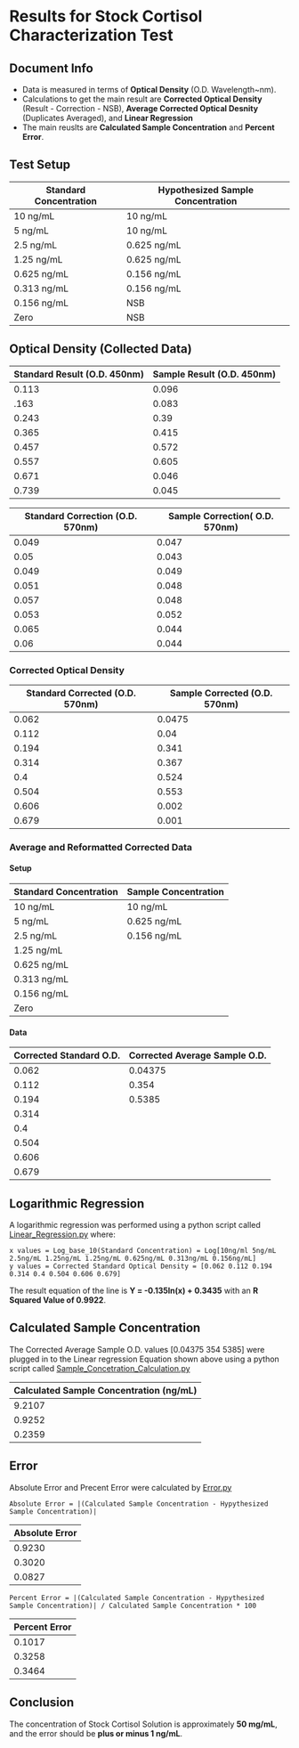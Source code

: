 # Results for Stock Cortisol Characterization Test

## Document Info

 - Data is measured in terms of **Optical Density** (O.D. Wavelength~nm).
 - Calculations to get the main result are **Corrected Optical Density** (Result - Correction - NSB), **Average Corrected Optical Desnity** (Duplicates Averaged), and **Linear Regression**
 - The main reuslts are **Calculated Sample Concentration** and **Percent Error**.

## Test Setup

| Standard Concentration | Hypothesized Sample Concentration |
| ---------------------- | --------------------------------- |
| 10 ng/mL               | 10 ng/mL                          |
| 5 ng/mL                | 10 ng/mL                          |
| 2.5 ng/mL              | 0.625 ng/mL                       |
| 1.25 ng/mL             | 0.625 ng/mL                       |
| 0.625 ng/mL            | 0.156 ng/mL                       |
| 0.313 ng/mL            | 0.156 ng/mL                       |
| 0.156 ng/mL            | NSB                               |
| Zero                   | NSB                               |

## Optical Density (Collected Data)

| Standard Result (O.D. 450nm) | Sample Result (O.D. 450nm) |
| ---------------------------- | -------------------------- |
| 0.113                        | 0.096                      |
| .163                         | 0.083                      |
| 0.243                        | 0.39                       |
| 0.365                        | 0.415                      |
| 0.457                        | 0.572                      |
| 0.557                        | 0.605                      |
| 0.671                        | 0.046                      |
| 0.739                        | 0.045                      |

|Standard Correction (O.D. 570nm) | Sample Correction( O.D. 570nm) |
| ------------------------------- | ------------------------------ |
| 0.049                           | 0.047                          |
| 0.05                            | 0.043                          |
| 0.049                           | 0.049                          |
| 0.051                           | 0.048                          |
| 0.057                           | 0.048                          |
| 0.053                           | 0.052                          |
| 0.065                           | 0.044                          |
| 0.06                            | 0.044                          |

### Corrected Optical Density

|Standard Corrected (O.D. 570nm) | Sample Corrected (O.D. 570nm) |
| ------------------------------ | ----------------------------- |
| 0.062                          | 0.0475                        |
| 0.112                          | 0.04                          |
| 0.194                          | 0.341                         |
| 0.314                          | 0.367                         |
| 0.4                            | 0.524                         |
| 0.504                          | 0.553                         |
| 0.606                          | 0.002                         |
| 0.679                          | 0.001                         |

### Average and Reformatted Corrected Data
#### Setup

| Standard Concentration | Sample Concentration |
| ---------------------- | -------------------- |
| 10 ng/mL               | 10 ng/mL             |
| 5 ng/mL                | 0.625 ng/mL          |
| 2.5 ng/mL              | 0.156 ng/mL          |
| 1.25 ng/mL             |                      |
| 0.625 ng/mL            |                      |
| 0.313 ng/mL            |                      |
| 0.156 ng/mL            |                      |
| Zero                   |                      |

#### Data

| Corrected Standard O.D. | Corrected Average Sample O.D. |
| ----------------------- | ----------------------------- |
| 0.062                   | 0.04375                       |
| 0.112                   | 0.354                         |
| 0.194                   | 0.5385                        |
| 0.314                   |                               |
| 0.4                     |                               |
| 0.504                   |                               |
| 0.606                   |                               |
| 0.679                   |                               |

## Logarithmic Regression

A logarithmic regression was performed using a python script called [Linear_Regression.py](github.com) where:

    x values = Log_base_10(Standard Concentration) = Log[10ng/ml 5ng/mL 2.5ng/mL 1.25ng/mL 1.25ng/mL 0.625ng/mL 0.313ng/mL 0.156ng/mL]
    y values = Corrected Standard Optical Density = [0.062 0.112 0.194 0.314 0.4 0.504 0.606 0.679]

The result equation of the line is **Y = -0.135ln(x) + 0.3435** with an **R Squared Value of 0.9922**.

## Calculated Sample Concentration

The Corrected Average Sample O.D. values [0.04375 354 5385] were plugged in to the Linear regression Equation shown above using a python script called [Sample_Concetration_Calculation.py](github.com)

| Calculated Sample Concentration (ng/mL) |
| --------------------------------------- |
| 9.2107                                  |
| 0.9252                                  |
| 0.2359                                  |

## Error

Absolute Error and Precent Error were calculated by [Error.py](github.com)

    Absolute Error = |(Calculated Sample Concentration - Hypythesized Sample Concentration)|

|Absolute Error|
|--------------|
|0.9230|
|0.3020|
|0.0827|

    Percent Error = |(Calculated Sample Concentration - Hypythesized Sample Concentration)| / Calculated Sample Concentration * 100

|Percent Error|
|--------------|
|0.1017|
|0.3258|
|0.3464|

## Conclusion

The concentration of Stock Cortisol Solution is approximately **50 mg/mL**, and the error should be **plus or minus 1 ng/mL**.


